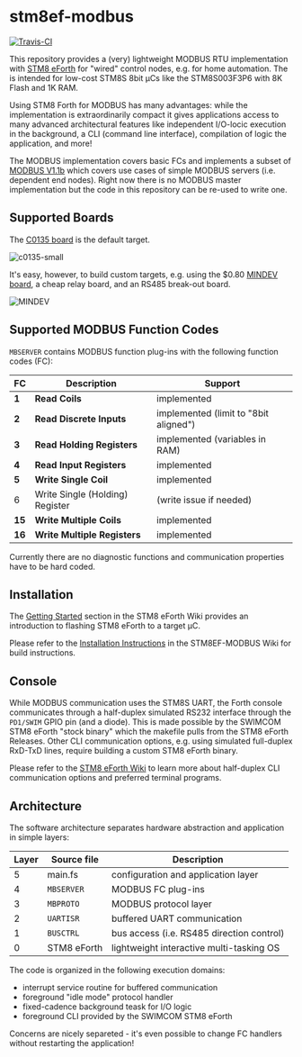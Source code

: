 # stm8ef-modbus
[![Travis-CI](https://travis-ci.org/TG9541/stm8ef-modbus.svg)](https://travis-ci.org/TG9541/stm8ef-modbus)

This repository provides a (very) lightweight MODBUS RTU implementation with [STM8 eForth](https://github.com/TG9541/stm8ef/wiki) for "wired" control nodes, e.g. for home automation. The is intended for low-cost STM8S 8bit µCs like the STM8S003F3P6 with 8K Flash and 1K RAM.

Using STM8 Forth for MODBUS has many advantages: while the implementation is extraordinarily compact it gives applications access to many advanced architectural features like independent I/O-locic execution in the background, a CLI (command line interface), compilation of logic the application, and more!

The MODBUS implementation covers basic FCs and implements a subset of [MODBUS V1.1b](http://www.modbus.org/docs/Modbus_Application_Protocol_V1_1b.pdf) which covers use cases of simple MODBUS servers (i.e. dependent end nodes). Right now there is no MODBUS master implementation but the code in this repository can be re-used to write one.

## Supported Boards

The [C0135 board](https://github.com/TG9541/stm8ef/wiki/Board-C0135) is the default target.

![c0135-small](https://user-images.githubusercontent.com/5466977/52519844-fb3c6580-2c61-11e9-8f36-5a031338e6e5.png)

It's easy, however, to build custom targets, e.g. using the $0.80 [MINDEV board](https://github.com/TG9541/stm8ef/wiki/Breakout-Boards#stm8s103f3p6-breakout-board), a cheap relay board, and an RS485 break-out board.

![MINDEV](https://camo.githubusercontent.com/82bd480f176951de9a469e134f543a6570f48597/68747470733a2f2f616530312e616c6963646e2e636f6d2f6b662f485442314e6642615056585858586263587058587136785846585858362f357063732d6c6f742d53544d3853313033463350362d73797374656d2d626f6172642d53544d38532d53544d382d646576656c6f706d656e742d626f6172642d6d696e696d756d2d636f72652d626f6172642e6a70675f323230783232302e6a7067)

## Supported MODBUS Function Codes

`MBSERVER` contains MODBUS function plug-ins with the following function codes (FC):

FC | Description | Support
-|-|-
**1**| **Read Coils** | implemented
**2** | **Read Discrete Inputs** | implemented (limit to "8bit aligned")
**3** | **Read Holding Registers** | implemented (variables in RAM)
**4** | **Read Input Registers** | implemented
**5** | **Write Single Coil** | implemented
6 | Write Single (Holding) Register | (write issue if needed)
**15** | **Write Multiple Coils** | implemented
**16** | **Write Multiple Registers** | implemented

Currently there are no diagnostic functions and communication properties have to be hard coded.

## Installation

The [Getting Started](https://github.com/TG9541/stm8ef/wiki/Breakout-Boards#getting-started) section in the STM8 eForth Wiki provides an introduction to flashing STM8 eForth to a target µC.

Please refer to the [Installation Instructions](https://github.com/TG9541/stm8ef-modbus/wiki/HowTo#installation) in the STM8EF-MODBUS Wiki for build instructions.

## Console

While MODBUS communication uses the STM8S UART, the Forth console communicates through a half-duplex simulated RS232 interface through the `PD1/SWIM` GPIO pin (and a diode). This is made possible by the SWIMCOM STM8 eForth "stock binary" which the makefile pulls from the STM8 eForth Releases. Other CLI communication options, e.g. using simulated full-duplex RxD-TxD lines, require building a custom STM8 eForth binary.

Please refer to the [STM8 eForth Wiki](https://github.com/TG9541/stm8ef/wiki/STM8S-Value-Line-Gadgets#other-target-boards) to learn more about half-duplex CLI communication options and preferred terminal programs.

## Architecture

The software architecture separates hardware abstraction and application in simple layers:

Layer|Source file|Description
-|-|-
5|main.fs|configuration and application layer
4|`MBSERVER`|MODBUS FC plug-ins
3|`MBPROTO`|MODBUS protocol layer
2|`UARTISR`|buffered UART communication
1|`BUSCTRL`|bus access (i.e. RS485 direction control)
0|STM8 eForth|lightweight interactive multi-tasking OS

The code is organized in the following execution domains:
* interrupt service routine for buffered communication
* foreground "idle mode" protocol handler
* fixed-cadence background teask for I/O logic
* foreground CLI provided by the SWIMCOM STM8 eForth

Concerns are nicely separeted - it's even possible to change FC handlers without restarting the application!
